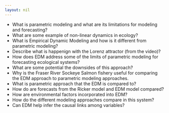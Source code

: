 ```yaml
---
layout: nil
---
```


* What is parametric modeling and what are its limitations for modeling and forecasting?
* What are some example of non-linear dynamics in ecology?
* What is Empirical Dynamic Modeling and how is it different from parametric modeling?
* Describe what is happenign with the Lorenz attractor (from the video)?
* How does EDM address some of the limits of parametric modeling for forecasting ecological systems?
* What are some potential the downsides of this approach? 
* Why is the Fraser River Sockeye Salmon fishery useful for comparing the EDM approach to parametric modeling approaches.
* What is parametric approach that the EDM is compared to?
* How do are forecasts from the Ricker model and EDM model compared?
* How are environmental factors incorporated into EDM?
* How do the different modeling approaches compare in this system?
* Can EDM help infer the causal links among variables?
